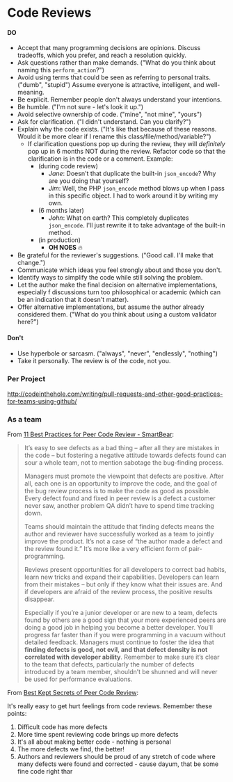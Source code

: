 Code Reviews
==============================================================

#### DO
* Accept that many programming decisions are opinions. Discuss tradeoffs, which you prefer, and reach a resolution quickly.
* Ask questions rather than make demands. ("What do you think about naming this `perform_action`?")
* Avoid using terms that could be seen as referring to personal traits. ("dumb", "stupid") Assume everyone is attractive, intelligent, and well-meaning.
* Be explicit. Remember people don't always understand your intentions.
* Be humble. ("I'm not sure - let's look it up.")
* Avoid selective ownership of code. ("mine", "not mine", "yours")
* Ask for clarification. ("I didn't understand. Can you clarify?")
* Explain why the code exists. ("It's like that because of these reasons. Would it be more clear if I rename this class/file/method/variable?")
    * If clarification questions pop up during the review, they will *definitely* pop up in 6 months NOT during the review. Refactor code so that the clarification is in the code or a comment. Example:
        * (during code review)
            * *Jane*: Doesn't that duplicate the built-in `json_encode`? Why are you doing that yourself?
            * *Jim*: Well, the PHP `json_encode` method blows up when I pass in this specific object. I had to work around it by writing my own.
        * (6 months later)
            * *John*: What on earth? This completely duplicates `json_encode`. I'll just rewrite it to take advantage of the built-in method.
        * (in production)
            * **OH NOES** :fire:
* Be grateful for the reviewer's suggestions. ("Good call. I'll make that change.")
* Communicate which ideas you feel strongly about and those you don't.
* Identify ways to simplify the code while still solving the problem.
* Let the author make the final decision on alternative implementations, especially f discussions turn too philosophical or academic (which can be an indication that it doesn't matter).
* Offer alternative implementations, but assume the author already considered them. ("What do you think about using a custom validator here?")

#### Don't
* Use hyperbole or sarcasm. ("always", "never", "endlessly", "nothing")
* Take it personally. The review is of the code, not you.



### Per Project
http://codeinthehole.com/writing/pull-requests-and-other-good-practices-for-teams-using-github/

### As a team
From [11 Best Practices for Peer Code Review - SmartBear](http://www.google.com/url?sa=t&rct=j&q=&esrc=s&source=web&cd=1&cad=rja&ved=0CDkQFjAA&url=http%3A%2F%2Fsmartbear.com%2FSmartBear%2Fmedia%2Fpdfs%2FWP-CC-11-Best-Practices-of-Peer-Code-Review.pdf&ei=cl-JUZK8C5LqqAGsl4GoAQ&usg=AFQjCNE-Fr044F19hN_Fada7Cfhj6V5yQw):
> It’s easy to see defects as a bad thing – after all they are mistakes in the code – but fostering a negative attitude towards defects found can sour a whole team, not to mention sabotage the bug-finding process.
>> Managers must promote the viewpoint that defects are positive. After all, each one is an opportunity to improve the code, and the goal of the bug review process is to make the code as good as possible. Every defect found and fixed in peer review is a defect a customer never saw, another problem QA didn’t have to spend time tracking down.>> Teams should maintain the attitude that finding defects means the author and reviewer have successfully worked as a team to jointly improve the product. It’s not a case of “the author made a defect and the review found it.” It’s more like a very efficient form of pair-programming.
>> Reviews present opportunities for all developers to correct bad habits, learn new tricks and expand their capabilities. Developers can learn from their mistakes – but only if they know what their issues are. And if developers are afraid of the review process, the positive results disappear.
>> Especially if you’re a junior developer or are new to a team, defects found by others are a good sign that your more experienced peers are doing a good job in helping you become a better developer. You’ll progress far faster than if you were programming in a vacuum without detailed feedback.
> Managers must continue to foster the idea that **finding defects is good, not evil, and that defect density is not correlated with developer ability**. Remember to make sure it’s clear to the team that defects, particularly the number of defects introduced by a team member, shouldn’t be shunned and will never be used for performance evaluations.

From [Best Kept Secrets of Peer Code Review](http://smartbear.com/SmartBear/media/pdfs/best-kept-secrets-of-peer-code-review.pdf):

It's really easy to get hurt feelings from code reviews. Remember these points:

1. Difficult code has more defects
2. More time spent reviewing code brings up more defects
3. It's all about making better code - nothing is personal
4. The more defects we find, the better!
5. Authors and reviewers should be proud of any stretch of code where many defects were found and corrected - cause dayum, that be some fine code right thar